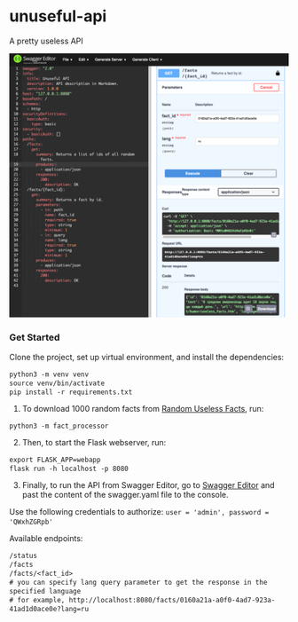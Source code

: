 # unuseful-api
A pretty useless API


<img src="/extra/ScreenShot.png" alt="Swagger editor"/>

### Get Started

Clone the project, set up virtual environment, and install the dependencies:
```
python3 -m venv venv
source venv/bin/activate
pip install -r requirements.txt
```

1. To download 1000 random facts from [Random Useless Facts](https://uselessfacts.jsph.pl/), run:
```
python3 -m fact_processor
```

2. Then, to start the Flask webserver, run:
```
export FLASK_APP=webapp
flask run -h localhost -p 8080
```

3. Finally, to run the API from Swagger Editor, go to [Swagger Editor](https://editor.swagger.io/) and past the content of the swagger.yaml file to the console.  

Use the following credentials to authorize: `user = 'admin', password = 'QWxhZGRpb'`


Available endpoints:
```
/status
/facts
/facts/<fact_id>
# you can specify lang query parameter to get the response in the specified language
# for example, http://localhost:8080/facts/0160a21a-a0f0-4ad7-923a-41ad1d0ace0e?lang=ru
```
